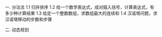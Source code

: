 一. 分治法
1.1 归并排序
1.2 给一个数学表达式，成对插入括号，计算表达式，有多少种计算结果
1.3 给定一个整数数组，求数组最大的连续和
1.4 汉诺塔问题，求汉诺塔移动的步数和步骤


二. 动态规划
